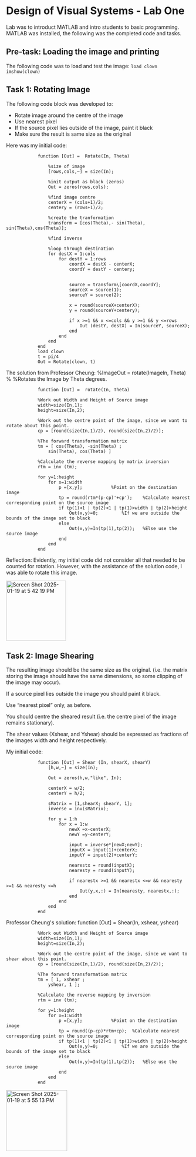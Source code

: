 # Design of Visual Systems - Lab One 
Lab was to introduct MATLAB and intro students to basic programming.
MATLAB was installed, the following was the completed code and tasks.

## Pre-task:  Loading the image and printing
The following code was to load and test the image:
`load clown`
`imshow(clown)`


## Task 1: Rotating Image
The following code block was developed to:
- Rotate image around the centre of the image
- Use nearest pixel
- If the source pixel lies outside of the image, paint it black
- Make sure the result is same size as the original

Here was my initial code:

                function [Out] =  Rotate(In, Theta)

                    %size of image
                    [rows,cols,~] = size(In);
                    
                    %init output as black (zeros)
                    Out = zeros(rows,cols);
                    
                    %find image centre
                    centerX = (cols+1)/2;
                    centery = (rows+1)/2;
                    
                    %create the tranformation
                    transform = [cos(Theta),- sin(Theta), sin(Theta),cos(Theta)];
                    
                    %find inverse
                    
                    %loop through destination
                    for destX = 1:cols
                        for destY = 1:rows
                            coordX = destX - centerX;
                            coordY = destY - centery;
                    
                    
                            source = transform\[coordX,coordY];
                            sourceX = source(1);
                            sourceY = source(2);
                    
                            x = round(sourceX+centerX);
                            y = round(sourceY+centery);
                    
                            if x >=1 && x <=cols && y >=1 && y <=rows
                                Out (destY, destX) = In(sourceY, sourceX);
                            end
                        end
                    end
                end
                load clown
                t = pi/4
                Out = Rotate(clown, t)

The solution from Professor Cheung:
                %ImageOut = rotate(ImageIn, Theta)
                %
                %Rotates the Image by Theta degrees.

                function [Out] =  rotate(In, Theta)

                %Work out Width and Height of Source image
                width=size(In,1);
                height=size(In,2);

                %Work out the centre point of the image, since we want to rotate about this point.
                cp = [round(size(In,1)/2), round(size(In,2)/2)];

                %The forward transformation matrix
                tm = [ cos(Theta), -sin(Theta) ;
                    sin(Theta), cos(Theta) ]

                %Calculate the reverse mapping by matrix inversion
                rtm = inv (tm);

                for y=1:height
                    for x=1:width
                        p =[x,y];			%Point on the destination image
                        tp = round(rtm*(p-cp)'+cp');	%Calculate nearest corresponding point on the source image
                        if tp(1)<1 | tp(2)<1 | tp(1)>width | tp(2)>height
                            Out(x,y)=0;			%If we are outside the bounds of the image set to black
                        else
                            Out(x,y)=In(tp(1),tp(2));	%Else use the source image
                        end
                    end
                end


Reflection: Evidently, my initial code did not consider all that needed to be counted for rotation. 
However, with the assistance of the solution code, I was able to rotate this image. 

<img width="163" alt="Screen Shot 2025-01-19 at 5 42 19 PM" src="https://github.com/user-attachments/assets/3186e0c5-275b-497c-86b6-9f286619b1c2" />


## Task 2: Image Shearing 
The resulting image should be the same size as the original. (i.e. the matrix storing the image should have the same dimensions, so some clipping of the image may occur).

If a source pixel lies outside the image you should paint it black.

Use “nearest pixel” only, as before.

You should centre the sheared result (i.e. the centre pixel of the image remains stationary).

The shear values (Xshear, and Yshear) should be expressed as fractions of the images width and height respectively.

My initial code:

                function [Out] = Shear (In, shearX, shearY)
                    [h,w,~] = size(In);

                    Out = zeros(h,w,"like", In);

                    centerX = w/2;
                    centerY = h/2;

                    sMatrix = [1,shearX; shearY, 1];
                    inverse = inv(sMatrix);

                    for y = 1:h
                        for x = 1:w
                            newX =x-centerX;
                            newY =y-centerY;

                            input = inverse*[newX;newY];
                            inputX = input(1)+centerX;
                            inputY = input(2)+centerY;

                            nearestx = round(inputX);
                            nearesty = round(inputY);

                            if nearestx >=1 && nearestx <=w && nearesty >=1 && nearesty <=h
                                Out(y,x,:) = In(nearesty, nearestx,:);
                            end
                        end
                    end
                end

Professor Cheung's solution:
                function [Out] =  Shear(In, xshear, yshear)

                %Work out Width and Height of Source image
                width=size(In,1);
                height=size(In,2);

                %Work out the centre point of the image, since we want to shear about this point.
                cp = [round(size(In,1)/2), round(size(In,2)/2)];

                %The forward transformation matrix
                tm = [ 1, xshear ;
                    yshear, 1 ];

                %Calculate the reverse mapping by inversion
                rtm = inv (tm);

                for y=1:height
                    for x=1:width
                        p =[x,y];			%Point on the destination image
                        tp = round((p-cp)*rtm+cp);	%Calculate nearest corresponding point on the source image
                        if tp(1)<1 | tp(2)<1 | tp(1)>width | tp(2)>height
                            Out(x,y)=0;			%If we are outside the bounds of the image set to black
                        else
                            Out(x,y)=In(tp(1),tp(2));	%Else use the source image
                        end
                    end
                end

 <img width="166" alt="Screen Shot 2025-01-19 at 5 55 13 PM" src="https://github.com/user-attachments/assets/d8792004-e06d-4917-9bb2-f86cfa9dcbaa" />
